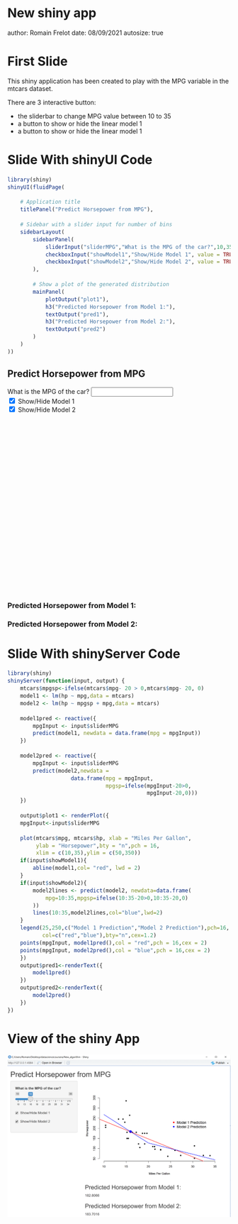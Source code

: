 New shiny app
========================================================
author: Romain Frelot
date: 08/09/2021
autosize: true

First Slide
========================================================

This shiny application has been created to play with the MPG variable in the 
mtcars dataset.

There are 3 interactive button:
- the sliderbar to change MPG value between 10 to 35
- a button to show or hide the linear model 1
- a button to show or hide the linear model 1

Slide With shinyUI Code
========================================================


```r
library(shiny)
shinyUI(fluidPage(

    # Application title
    titlePanel("Predict Horsepower from MPG"),

    # Sidebar with a slider input for number of bins
    sidebarLayout(
        sidebarPanel(
            sliderInput("sliderMPG","What is the MPG of the car?",10,35, value= 20),
            checkboxInput("showModel1","Show/Hide Model 1", value = TRUE),
            checkboxInput("showModel2","Show/Hide Model 2", value = TRUE)
        ),

        # Show a plot of the generated distribution
        mainPanel(
            plotOutput("plot1"),
            h3("Predicted Horsepower from Model 1:"),
            textOutput("pred1"),
            h3("Predicted Horsepower from Model 2:"),
            textOutput("pred2")
        )
    )
))
```

<!--html_preserve--><div class="container-fluid">
<h2>Predict Horsepower from MPG</h2>
<div class="row">
<div class="col-sm-4">
<form class="well" role="complementary">
<div class="form-group shiny-input-container">
<label class="control-label" id="sliderMPG-label" for="sliderMPG">What is the MPG of the car?</label>
<input class="js-range-slider" id="sliderMPG" data-skin="shiny" data-min="10" data-max="35" data-from="20" data-step="1" data-grid="true" data-grid-num="8.33333333333333" data-grid-snap="false" data-prettify-separator="," data-prettify-enabled="true" data-keyboard="true" data-data-type="number"/>
</div>
<div class="form-group shiny-input-container">
<div class="checkbox">
<label>
<input id="showModel1" type="checkbox" checked="checked"/>
<span>Show/Hide Model 1</span>
</label>
</div>
</div>
<div class="form-group shiny-input-container">
<div class="checkbox">
<label>
<input id="showModel2" type="checkbox" checked="checked"/>
<span>Show/Hide Model 2</span>
</label>
</div>
</div>
</form>
</div>
<div class="col-sm-8" role="main">
<div id="plot1" class="shiny-plot-output" style="width:100%;height:400px;"></div>
<h3>Predicted Horsepower from Model 1:</h3>
<div id="pred1" class="shiny-text-output"></div>
<h3>Predicted Horsepower from Model 2:</h3>
<div id="pred2" class="shiny-text-output"></div>
</div>
</div>
</div><!--/html_preserve-->

Slide With shinyServer Code
========================================================


```r
library(shiny)
shinyServer(function(input, output) {
    mtcars$mpgsp<-ifelse(mtcars$mpg- 20 > 0,mtcars$mpg- 20, 0)
    model1 <- lm(hp ~ mpg,data = mtcars)
    model2 <- lm(hp ~ mpgsp + mpg,data = mtcars)
    
    model1pred <- reactive({
        mpgInput <- input$sliderMPG
        predict(model1, newdata = data.frame(mpg = mpgInput))
    })
    
    model2pred <- reactive({
        mpgInput <- input$sliderMPG
        predict(model2,newdata =
                    data.frame(mpg = mpgInput,
                               mpgsp=ifelse(mpgInput-20>0,
                                            mpgInput-20,0)))
    })
    
    output$plot1 <- renderPlot({
    mpgInput<-input$sliderMPG
    
    plot(mtcars$mpg, mtcars$hp, xlab = "Miles Per Gallon",
         ylab = "Horsepower",bty = "n",pch = 16,
         xlim = c(10,35),ylim = c(50,350))
    if(input$showModel1){
        abline(model1,col= "red", lwd = 2)
    }
    if(input$showModel2){
        model2lines <- predict(model2, newdata=data.frame(
            mpg=10:35,mpgsp=ifelse(10:35-20>0,10:35-20,0)
        ))
        lines(10:35,model2lines,col="blue",lwd=2)
    }
    legend(25,250,c("Model 1 Prediction","Model 2 Prediction"),pch=16,
           col=c("red","blue"),bty="n",cex=1.2)
    points(mpgInput, model1pred(),col = "red",pch = 16,cex = 2)
    points(mpgInput, model2pred(),col = "blue",pch = 16,cex = 2)
    })
    output$pred1<-renderText({
        model1pred()
    })
    output$pred2<-renderText({
        model2pred()
    })
})
```

View of the shiny App
========================================================
![plot of chunk unnamed-chunk-3](./Capture.PNG)
